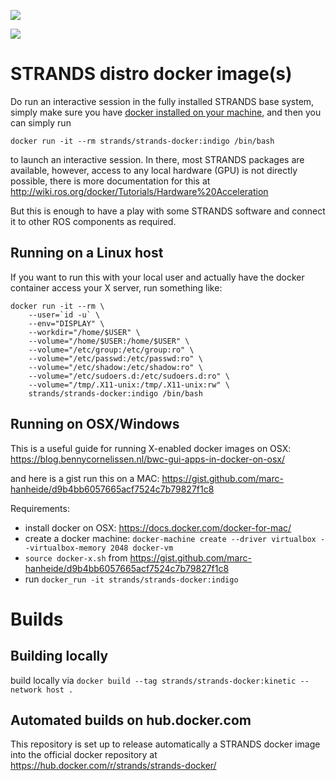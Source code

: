 [![](https://images.microbadger.com/badges/image/strands/strands-docker:indigo.svg)](https://microbadger.com/images/strands/strands-docker:indigo "Get your own image badge on microbadger.com")

[![](https://images.microbadger.com/badges/version/strands/strands-docker:indigo.svg)](https://microbadger.com/images/strands/strands-docker:indigo "Get your own version badge on microbadger.com")

# STRANDS distro docker image(s)

Do run an interactive session in the fully installed STRANDS base system, simply make sure you have [docker installed on your machine](https://docs.docker.com/engine/installation/), and then you can simply run

`docker run -it --rm strands/strands-docker:indigo /bin/bash` 

to launch an interactive session. In there, most STRANDS packages are available, however, access to any local hardware (GPU) is not directly possible, there is more documentation for this at http://wiki.ros.org/docker/Tutorials/Hardware%20Acceleration

But this is enough to have a play with some STRANDS software and connect it to other ROS components as required. 

## Running on a Linux host

If you want to run this with your local user and actually have the docker container access your X server, run something like:

```
docker run -it --rm \
    --user=`id -u` \
    --env="DISPLAY" \
    --workdir="/home/$USER" \
    --volume="/home/$USER:/home/$USER" \
    --volume="/etc/group:/etc/group:ro" \
    --volume="/etc/passwd:/etc/passwd:ro" \
    --volume="/etc/shadow:/etc/shadow:ro" \
    --volume="/etc/sudoers.d:/etc/sudoers.d:ro" \
    --volume="/tmp/.X11-unix:/tmp/.X11-unix:rw" \
    strands/strands-docker:indigo /bin/bash
```

## Running on OSX/Windows

This is a useful guide for running X-enabled docker images on OSX: https://blog.bennycornelissen.nl/bwc-gui-apps-in-docker-on-osx/

and here is a gist run this on a MAC: https://gist.github.com/marc-hanheide/d9b4bb6057665acf7524c7b79827f1c8

Requirements:
* install docker on OSX: https://docs.docker.com/docker-for-mac/
* create a docker machine: `docker-machine create --driver virtualbox --virtualbox-memory 2048 docker-vm`
* `source docker-x.sh` from https://gist.github.com/marc-hanheide/d9b4bb6057665acf7524c7b79827f1c8
* run `docker_run -it strands/strands-docker:indigo`



# Builds

## Building locally
build locally via `docker build --tag strands/strands-docker:kinetic --network host .`

## Automated builds on hub.docker.com

This repository is set up to release automatically a STRANDS docker image into the official docker repository at https://hub.docker.com/r/strands/strands-docker/




